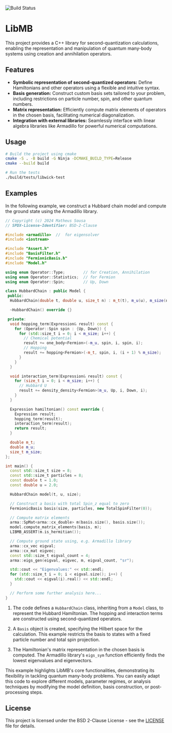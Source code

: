 ![Build Status](https://github.com/keyehzy/cctb/actions/workflows/cmake.yml/badge.svg)
# LibMB

This project provides a C++ library for second-quantization calculations, enabling the representation and manipulation of quantum many-body systems using creation and annihilation operators. 

## Features

- **Symbolic representation of second-quantized operators:** Define Hamiltonians and other operators using a flexible and intuitive syntax.
- **Basis generation:**  Construct custom basis sets tailored to your problem, including restrictions on particle number, spin, and other quantum numbers.
- **Matrix representation:**  Efficiently compute matrix elements of operators in the chosen basis, facilitating numerical diagonalization.
- **Integration with external libraries:** Seamlessly interface with linear algebra libraries like Armadillo for powerful numerical computations.

## Usage

```bash
# Build the project using cmake
cmake -S . -B build -G Ninja -DCMAKE_BUILD_TYPE=Release
cmake --build build

# Run the tests
./build/tests/libwick-test
```

## Examples

In the following example, we construct a Hubbard chain model and compute the ground state using the Armadillo library.

```cpp
// Copyright (c) 2024 Matheus Sousa
// SPDX-License-Identifier: BSD-2-Clause

#include <armadillo>  //  for eigensolver
#include <iostream>

#include "Assert.h"
#include "BasisFilter.h"
#include "FermionicBasis.h"
#include "Model.h"

using enum Operator::Type;        // for Creation, Annihilation
using enum Operator::Statistics;  // for Fermion
using enum Operator::Spin;        // Up, Down

class HubbardChain : public Model {
 public:
  HubbardChain(double t, double u, size_t n) : m_t(t), m_u(u), m_size(n) {}

  ~HubbardChain() override {}

 private:
  void hopping_term(Expression& result) const {
    for (Operator::Spin spin : {Up, Down}) {
      for (std::size_t i = 0; i < m_size; i++) {
        // Chemical potential
        result += one_body<Fermion>(-m_u, spin, i, spin, i);
        // Hopping
        result += hopping<Fermion>(-m_t, spin, i, (i + 1) % m_size);
      }
    }
  }

  void interaction_term(Expression& result) const {
    for (size_t i = 0; i < m_size; i++) {
      // Hubbard U
      result += density_density<Fermion>(m_u, Up, i, Down, i);
    }
  }

  Expression hamiltonian() const override {
    Expression result;
    hopping_term(result);
    interaction_term(result);
    return result;
  }

  double m_t;
  double m_u;
  size_t m_size;
};

int main() {
  const std::size_t size = 8;
  const std::size_t particles = 8;
  const double t = 1.0;
  const double u = 2.0;

  HubbardChain model(t, u, size);

  // Construct a basis with total Spin_z equal to zero
  FermionicBasis basis(size, particles, new TotalSpinFilter(0));

  // Compute matrix elements
  arma::SpMat<arma::cx_double> m(basis.size(), basis.size());
  model.compute_matrix_elements(basis, m);
  LIBMB_ASSERT(m.is_hermitian());

  // Compute ground state using, e.g. Armadillo library
  arma::cx_vec eigval;
  arma::cx_mat eigvec;
  const std::size_t eigval_count = 4;
  arma::eigs_gen(eigval, eigvec, m, eigval_count, "sr");

  std::cout << "Eigenvalues:" << std::endl;
  for (std::size_t i = 0; i < eigval.size(); i++) {
    std::cout << eigval(i).real() << std::endl;
  }

  // Perform some further analysis here...
}
```

1. The code defines a `HubbardChain` class, inheriting from a `Model` class, to
represent the Hubbard Hamiltonian. The hopping and interaction terms are
constructed using second-quantized operators.

2. A `Basis` object is created, specifying the Hilbert space for the calculation.
This example restricts the basis to states with a fixed particle number and
total spin projection.

3. The Hamiltonian's matrix representation in the chosen basis is computed. The
Armadillo library's `eigs_sym` function efficiently finds the lowest eigenvalues
and eigenvectors.

This example highlights LibMB's core functionalities, demonstrating its
flexibility in tackling quantum many-body problems. You can easily adapt this
code to explore different models, parameter regimes, or analysis techniques by
modifying the model definition, basis construction, or post-processing steps.

## License

This project is licensed under the BSD 2-Clause License - see the [LICENSE](LICENSE) file for details.
